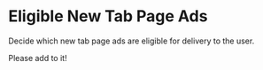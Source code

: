 # Eligible New Tab Page Ads

Decide which new tab page ads are eligible for delivery to the user.

Please add to it!
